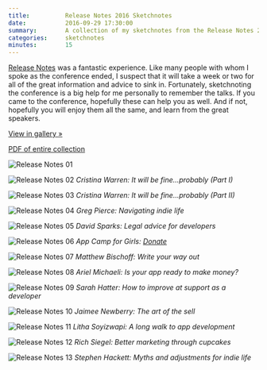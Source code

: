 ```yaml
---
title:          Release Notes 2016 Sketchnotes
date:           2016-09-29 17:30:00
summary:        A collection of my sketchnotes from the Release Notes 2016 conference
categories:     sketchnotes
minutes:        15
---
```


[Release Notes](https://releasenotes.tv/conference) was a fantastic experience. Like many people with whom I spoke as the conference ended, I suspect that it will take a week or two for all of the great information and advice to sink in. Fortunately, sketchnoting the conference is a big help for me personally to remember the talks. If you came to the conference, hopefully these can help you as well. And if not, hopefully you will enjoy them all the same, and learn from the great speakers.

<a href="http://gallery.bsn.io/post/151114942822/sketchnotes-from-the-release-notes-2016-conference" class="button button-blue">View in gallery »</a>

[PDF of entire collection](/images/sketchnotes/release-notes-2016/Release-Notes-2016-Sketchnotes.pdf)

![Release Notes 01](/images/sketchnotes/release-notes-2016/release-notes-2016-sketchnote-01.jpg)

![Release Notes 02](/images/sketchnotes/release-notes-2016/release-notes-2016-sketchnote-02.jpg)
_Cristina Warren: It will be fine...probably (Part I)_

![Release Notes 03](/images/sketchnotes/release-notes-2016/release-notes-2016-sketchnote-03.jpg)
_Cristina Warren: It will be fine...probably (Part II)_

![Release Notes 04](/images/sketchnotes/release-notes-2016/release-notes-2016-sketchnote-04.jpg)
_Greg Pierce: Navigating indie life_

![Release Notes 05](/images/sketchnotes/release-notes-2016/release-notes-2016-sketchnote-05.jpg)
_David Sparks: Legal advice for developers_

![Release Notes 06](/images/sketchnotes/release-notes-2016/release-notes-2016-sketchnote-06.jpg)
_App Camp for Girls: [Donate](https://releasenotes.tv/appcamp4girls)_

![Release Notes 07](/images/sketchnotes/release-notes-2016/release-notes-2016-sketchnote-07.jpg)
_Matthew Bischoff: Write your way out_

![Release Notes 08](/images/sketchnotes/release-notes-2016/release-notes-2016-sketchnote-08.jpg)
_Ariel Michaeli: Is your app ready to make money?_

![Release Notes 09](/images/sketchnotes/release-notes-2016/release-notes-2016-sketchnote-09.jpg)
_Sarah Hatter: How to improve at support as a developer_

![Release Notes 10](/images/sketchnotes/release-notes-2016/release-notes-2016-sketchnote-10.jpg)
_Jaimee Newberry: The art of the sell_

![Release Notes 11](/images/sketchnotes/release-notes-2016/release-notes-2016-sketchnote-11.jpg)
_Litha Soyizwapi: A long walk to app development_

![Release Notes 12](/images/sketchnotes/release-notes-2016/release-notes-2016-sketchnote-12.jpg)
_Rich Siegel: Better marketing through cupcakes_

![Release Notes 13](/images/sketchnotes/release-notes-2016/release-notes-2016-sketchnote-13.jpg)
_Stephen Hackett: Myths and adjustments for indie life_
